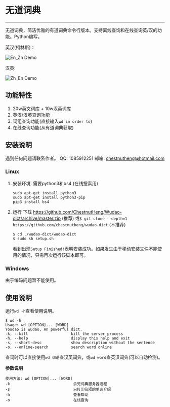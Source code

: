 # 无道词典


---

无道词典，简洁优雅的有道词典命令行版本。支持离线查询和在线查询英/汉的功能。Python编写。

英汉(柯林斯)：

![En_Zh Demo](http://obbgthtoc.bkt.clouddn.com/gitScreenshot%20from%202016-09-22%2010-55-23.png)

汉英:

![Zh_En Demo](http://obbgthtoc.bkt.clouddn.com/Screenshot%20from%202016-09-22%2011-04-50.png)

## 功能特性

1. 20w英文词库 + 10w汉英词库
2. 英汉/汉英查询功能
3. 词组查询功能(直接输入`wd in order to`)
4. 在线查询功能(从有道词典获取)


## 安装说明

遇到任何问题请联系作者。 
QQ: 1085912251
邮箱: chestnutheng@hotmail.com

### Linux

1. 安装环境: 需要python3和bs4 (在线搜索用)
    ```
    sudo apt-get install python3
    sudo apt-get install python3-pip
    pip3 install bs4
    ```

2. 运行
    下载 https://github.com/ChestnutHeng/Wudao-dict/archive/master.zip (推荐)
    或`$ git clone --depth=1 https://github.com/chestnutheng/wudao-dict` (不推荐)
    ```
    $ cd ./wudao-dict/wudao-dict
    $ sudo sh setup.sh
    ```

    看到出现`Setup Finished!`表明安装成功。如果发生由于移动安装文件不能使用的情况，只需再次运行该脚本即可。


### Windows

由于编码问题暂不能使用。

## 使用说明

运行`wd -h`查看使用说明。


```
$ wd -h
Usage: wd [OPTION]... [WORD]
Youdao is wudao, An powerful dict.
-k, --kill                   kill the server process
-h, --help                   display this help and exit
-s, --short-desc             show description without the sentence
-o, --online-search          search word online
```

查词时可以直接使用`wd 词语`查汉英词典，或`wd word`查英汉词典(可以自动检测)。

**参数说明**

```
使用方法: wd [OPTION]... [WORD]
-k                            杀死词典服务器进程
-s                            只打印简短的单词介绍
-h                            查看帮助
-o                            在线查询
```

